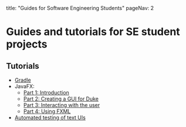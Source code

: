 <frontmatter>
  title: "Guides for Software Engineering Students"
  pageNav: 2
</frontmatter>

# Guides and tutorials for SE student projects

## Tutorials

* [Gradle](tutorials/gradleTutorial.html)
* JavaFX:
  * [Part 1: Introduction](tutorials/javaFxTutorialPart1.html)
  * [Part 2: Creating a GUI for Duke](tutorials/javaFxTutorialPart2.html)
  * [Part 3: Interacting with the user](tutorials/javaFxTutorialPart3.html)
  * [Part 4: Using FXML](tutorials/javaFxTutorialPart4.html)
* [Automated testing of text UIs](tutorials/textUiTestingTutorial.html)
